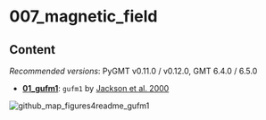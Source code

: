 # 007_magnetic_field

## Content

_Recommended versions_: PyGMT v0.11.0 / v0.12.0, GMT 6.4.0 / 6.5.0

- **[01_gufm1](https://github.com/yvonnefroehlich/GMT_PyGMT_plotting/tree/main/007_magnetic_field/01_gufm1)**: `gufm1` by [Jackson et al. 2000](https://www.jstor.org/stable/2666741)

![github_map_figures4readme_gufm1](https://github.com/yvonnefroehlich/gmt-pygmt-plotting/assets/94163266/02fe48e4-2aa4-4eb3-a7c2-1b740464f856)
